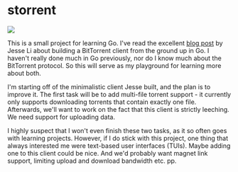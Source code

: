 # storrent

![](https://github.com/sjaensch/storrent/workflows/Go/badge.svg)

This is a small project for learning Go. I've read the excellent [blog post](https://blog.jse.li/posts/torrent/) by Jesse Li about building a BitTorrent client from the ground up in Go. I haven't really done much in Go previously, nor do I know much about the BitTorrent protocol. So this will serve as my playground for learning more about both.

I'm starting off of the minimalistic client Jesse built, and the plan is to improve it. The first task will be to add multi-file torrent support - it currently only supports downloading torrents that contain exactly one file. Afterwards, we'll want to work on the fact that this client is strictly leeching. We need support for uploading data.

I highly suspect that I won't even finish these two tasks, as it so often goes with learning projects. However, if I do stick with this project, one thing that always interested me were text-based user interfaces (TUIs). Maybe adding one to this client could be nice. And we'd probably want magnet link support, limiting upload and download bandwidth etc. pp.
